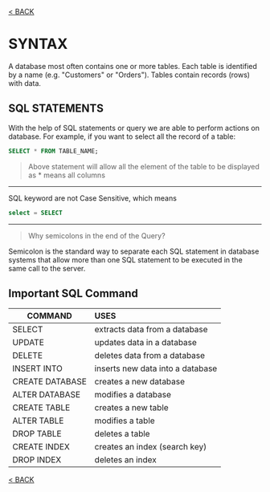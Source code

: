 [< BACK](./README.md)
# SYNTAX
A database most often contains one or more tables. Each table is identified by a name (e.g. "Customers" or "Orders"). 
Tables contain records (rows) with data.

## SQL STATEMENTS
With the help of SQL statements or query we are able to perform actions on database.
For example, if you want to select all the record of a table:

```sql
SELECT * FROM TABLE_NAME;
```
> Above statement will allow all the element of the table to be displayed as * means all columns 
---
SQL keyword are not Case Sensitive, which means
```sql
select = SELECT
```
---
> Why semicolons in the end of the Query?

Semicolon is the standard way to separate each SQL statement in database systems that allow more than one SQL statement
to be executed in the same call to the server. 

## Important SQL Command

| COMMAND          | USES                            | 
| ---------------- | :------------------------------ | 
| SELECT           | extracts data from a database   |
| UPDATE           | updates data in a database      |
| DELETE           | deletes data from a database    |
| INSERT INTO      | inserts new data into a database|
| CREATE DATABASE  | creates a new database          |
| ALTER DATABASE   | modifies a database             |
| CREATE TABLE     | creates a new table             |
| ALTER TABLE      | modifies a table                |
| DROP TABLE       | deletes a table                 |
| CREATE INDEX     | creates an index (search key)   |
| DROP INDEX       | deletes an index                |

[< BACK](./README.md)
